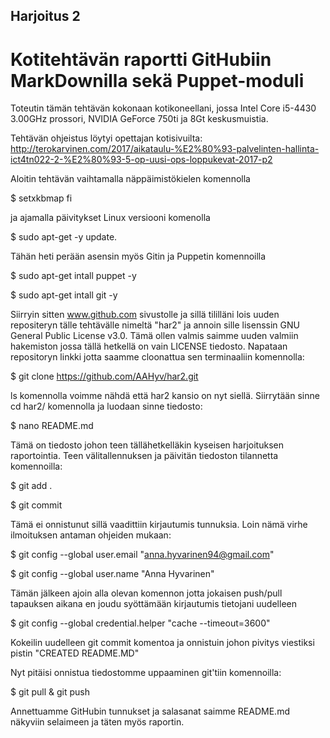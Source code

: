 ## Harjoitus 2

# Kotitehtävän raportti GitHubiin MarkDownilla sekä Puppet-moduli

Toteutin tämän tehtävän kokonaan kotikoneellani, jossa Intel Core i5-4430 3.00GHz prossori, NVIDIA GeForce 750ti ja 8Gt keskusmuistia.

Tehtävän ohjeistus löytyi opettajan kotisivuilta: http://terokarvinen.com/2017/aikataulu-%E2%80%93-palvelinten-hallinta-ict4tn022-2-%E2%80%93-5-op-uusi-ops-loppukevat-2017-p2

Aloitin tehtävän vaihtamalla näppäimistökielen komennolla 

$ setxkbmap fi 

ja ajamalla päivitykset Linux versiooni komenolla 

$ sudo apt-get -y update.

Tähän heti perään asensin myös Gitin ja Puppetin komennoilla

$ sudo apt-get intall puppet -y 

$ sudo apt-get intall git -y 

Siirryin sitten www.github.com sivustolle ja sillä tililläni lois uuden repositeryn tälle tehtävälle nimeltä "har2" ja annoin sille lisenssin GNU General Public License v3.0. Tämä ollen valmis saimme uuden valmiin hakemiston jossa tällä hetkellä on vain LICENSE tiedosto.
Napataan repositoryn linkki jotta saamme cloonattua sen terminaaliin komennolla:

$ git clone https://github.com/AAHyv/har2.git

ls komennolla voimme nähdä että har2 kansio on nyt siellä. Siirrytään sinne cd har2/ komennolla ja luodaan sinne tiedosto:

$ nano README.md

Tämä on tiedosto johon teen tällähetkelläkin kyseisen harjoituksen raportointia. Teen välitallennuksen ja päivitän tiedoston tilannetta komennoilla:

$ git add .

$ git commit

Tämä ei onnistunut sillä vaadittiin kirjautumis tunnuksia. Loin nämä virhe ilmoituksen antaman ohjeiden mukaan:

$ git config --global user.email "anna.hyvarinen94@gmail.com"

$ git config --global user.name "Anna Hyvarinen"

Tämän jälkeen ajoin alla olevan komennon jotta jokaisen push/pull tapauksen aikana en joudu syöttämään kirjautumis tietojani uudelleen

$ git config --global credential.helper "cache --timeout=3600"

Kokeilin uudelleen git commit komentoa ja onnistuin johon pivitys viestiksi pistin "CREATED README.MD"

Nyt pitäisi onnistua tiedostomme uppaaminen git'tiin komennoilla:

$ git pull & git push 

Annettuamme GitHubin tunnukset ja salasanat saimme README.md näkyviin selaimeen ja täten myös raportin.

